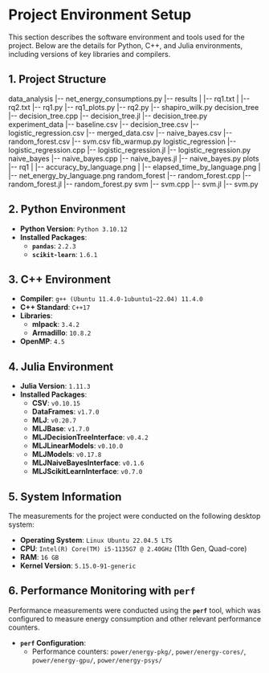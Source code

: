 # Project Environment Setup

This section describes the software environment and tools used for the project. Below are the details for Python, C++, and Julia environments, including versions of key libraries and compilers.

## 1. Project Structure 

data_analysis
   |-- net_energy_consumptions.py
   |-- results
   |   |-- rq1.txt
   |   |-- rq2.txt
   |-- rq1.py
   |-- rq1_plots.py
   |-- rq2.py
   |-- shapiro_wilk.py
decision_tree
   |-- decision_tree.cpp
   |-- decision_tree.jl
   |-- decision_tree.py
experiment_data
   |-- baseline.csv
   |-- decision_tree.csv
   |-- logistic_regression.csv
   |-- merged_data.csv
   |-- naive_bayes.csv
   |-- random_forest.csv
   |-- svm.csv
fib_warmup.py
logistic_regression
   |-- logistic_regression.cpp
   |-- logistic_regression.jl
   |-- logistic_regression.py
naive_bayes
   |-- naive_bayes.cpp
   |-- naive_bayes.jl
   |-- naive_bayes.py
plots
   |-- rq1
   |   |-- accuracy_by_language.png
   |   |-- elapsed_time_by_language.png
   |   |-- net_energy_by_language.png
random_forest
   |-- random_forest.cpp
   |-- random_forest.jl
   |-- random_forest.py
svm
   |-- svm.cpp
   |-- svm.jl
   |-- svm.py

## 2. Python Environment

- **Python Version**: `Python 3.10.12`
- **Installed Packages**:
  - **`pandas`**: `2.2.3`
  - **`scikit-learn`**: `1.6.1`

## 3. C++ Environment

- **Compiler**: `g++ (Ubuntu 11.4.0-1ubuntu1~22.04) 11.4.0`
- **C++ Standard**: `C++17`
- **Libraries**:
  - **mlpack**: `3.4.2`
  - **Armadillo**: `10.8.2`
- **OpenMP**: `4.5`

## 4. Julia Environment

- **Julia Version**: `1.11.3`
- **Installed Packages**:
  - **CSV**: `v0.10.15`
  - **DataFrames**: `v1.7.0`
  - **MLJ**: `v0.20.7`
  - **MLJBase**: `v1.7.0`
  - **MLJDecisionTreeInterface**: `v0.4.2`
  - **MLJLinearModels**: `v0.10.0`
  - **MLJModels**: `v0.17.8`
  - **MLJNaiveBayesInterface**: `v0.1.6`
  - **MLJScikitLearnInterface**: `v0.7.0`

## 5. System Information

The measurements for the project were conducted on the following desktop system:

- **Operating System**: `Linux Ubuntu 22.04.5 LTS`
- **CPU**: `Intel(R) Core(TM) i5-1135G7 @ 2.40GHz` (11th Gen, Quad-core)
- **RAM**: `16 GB`
- **Kernel Version**: `5.15.0-91-generic`

## 6. Performance Monitoring with `perf`

Performance measurements were conducted using the **`perf`** tool, which was configured to measure energy consumption and other relevant performance counters.

- **`perf` Configuration**:
  - Performance counters: `power/energy-pkg/`, `power/energy-cores/`, `power/energy-gpu/`, `power/energy-psys/`
